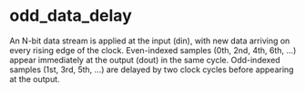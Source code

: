 # odd_data_delay
An N-bit data stream is applied at the input (din), with new data arriving on every rising edge of the clock.
Even-indexed samples (0th, 2nd, 4th, 6th, …) appear immediately at the output (dout) in the same cycle.
Odd-indexed samples (1st, 3rd, 5th, …) are delayed by two clock cycles before appearing at the output.
